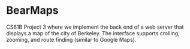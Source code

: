 # BearMaps

CS61B Project 3 where we implement the back end of a web server that displays a map of the city of Berkeley. The interface supports crolling, zooming, and route finding (similar to Google Maps).
